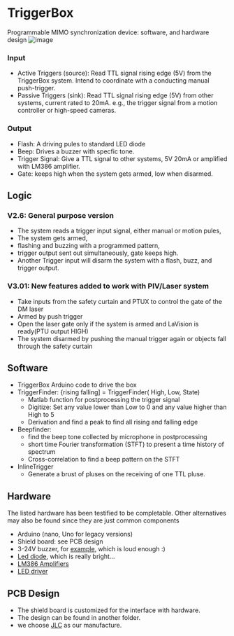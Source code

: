 # TriggerBox
Programmable MIMO synchronization device: software, and hardware design 
![image](https://github.com/siyanghao/TriggerBox/assets/49823842/441866c8-93c6-4346-a01a-04c31f9e7951)
### Input
- Active Triggers (source): Read TTL signal rising edge (5V) from the TriggerBox system. Intend to coordinate with a conducting manual push-trigger.
- Passive Triggers (sink): Read TTL signal rising edge (5V) from other systems, current rated to 20mA. e.g., the trigger signal from a motion controller or high-speed cameras.

### Output
- Flash: A driving pules to standard LED diode 
- Beep: Drives a buzzer with specfic tone.
- Trigger Signal: Give a TTL signal to other systems, 5V 20mA or amplified with LM386 amplifier.
- Gate: keeps high when the system gets armed, low when disarmed.
## Logic
### V2.6: General purpose version
- The system reads a trigger input signal, either manual or motion pules,
- The system gets armed, 
- flashing and buzzing with a programmed pattern, 
- trigger output sent out simultaneously, gate keeps high.
- Another Trigger input will disarm the system with a flash, buzz, and trigger output.
### V3.01: New features added to work with PIV/Laser system
  - Take inputs from the safety curtain and PTUX to control the gate of the DM laser
  - Armed by push trigger 
  - Open the laser gate only if the system is armed and LaVision is ready(PTU output  HIGH)
  - The system disarmed by pushing the manual trigger again or objects fall through the safety curtain
## Software
- TriggerBox Arduino code to drive the box
- TriggerFinder: {rising falling] = TriggerFinder( High, Low, State)
  - Matlab function for postprocessing the trigger signal
  - Digitize: Set any value lower than Low to 0 and any value higher than High to 5
  - Derivation and find a peak to find all rising and falling edge
- Beepfinder:
  - find the beep tone collected by microphone in postprocessing
  - short time Fourier transformation (STFT) to present a time history of spectrum
  - Cross-correlation to find a beep pattern on the STFT
- InlineTrigger
  - Generate a brust of pluses on the receiving of one TTL pluse. 
## Hardware
The listed hardware has been testified to be completable.  Other alternatives may also be found since they are just common components
- Arduino (nano, Uno for legacy versions)
- Shield board: see PCB design
- 3-24V buzzer, for [example](https://www.amazon.com/QMseller-3-24V-Sound-Electronic-Buzzer/dp/B07XFFP42C/ref=sxin_16_pa_sp_search_thematic_sspa?content-id=amzn1.sym.570e7680-987b-4043-baad-ab61ea81d6c9%3Aamzn1.sym.570e7680-987b-4043-baad-ab61ea81d6c9&crid=1WLGGAO938HNU&cv_ct_cx=buzzer&keywords=buzzer&pd_rd_i=B07XFFP42C&pd_rd_r=f29132bb-8375-4041-954c-5aa37497188b&pd_rd_w=RFXWC&pd_rd_wg=8bFRS&pf_rd_p=570e7680-987b-4043-baad-ab61ea81d6c9&pf_rd_r=MCXN9FYSWM9ABPXXSY7F&qid=1680539976&sbo=RZvfv%2F%2FHxDF%2BO5021pAnSA%3D%3D&sprefix=buzzer%2Caps%2C99&sr=1-2-a73d1c8c-2fd2-4f19-aa41-2df022bcb241-spons&psc=1&spLa=ZW5jcnlwdGVkUXVhbGlmaWVyPUExR0NHSVBLNjJOQzBRJmVuY3J5cHRlZElkPUEwOTQ1NDcwMk1SU1c0NFNESTkxUSZlbmNyeXB0ZWRBZElkPUEwOTYzMDA5MzJRTlQ4OUJUQ1JPMSZ3aWRnZXROYW1lPXNwX3NlYXJjaF90aGVtYXRpYyZhY3Rpb249Y2xpY2tSZWRpcmVjdCZkb05vdExvZ0NsaWNrPXRydWU=), which is loud enough :)
- [Led diode](https://www.sparkfun.com/products/13104), which is really bright...
- [LM386 Amplifiers](https://www.amazon.com/Amplifier-Module-Adjustable-Resistance-Ar-duino/dp/B0956WKJHJ/ref=sr_1_8?hvadid=616931664211&hvdev=c&hvlocphy=9002242&hvnetw=g&hvqmt=e&hvrand=5603527551695194777&hvtargid=kwd-137410832&hydadcr=26610_11715041&keywords=lm386&qid=1680539348&sr=8-8) 
- [LED driver](https://www.sparkfun.com/products/13716)
## PCB Design
- The shield board is customized for the interface with hardware.
- The design can be found in another folder.
- we choose [JLC](https://jlcpcb.com/?from=VG_PCBA&gclid=Cj0KCQjw8qmhBhClARIsANAtbodja4d4qfanlhSsr53VilFTFaHDHzYB8yUYQeh8ex-eZa1-4ntCvNQaAkl_EALw_wcB) as our manufacture. 
